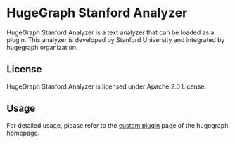 # HugeGraph Stanford Analyzer

HugeGraph Stanford Analyzer is a text analyzer that can be loaded as a plugin. This analyzer is developed by Stanford University and integrated by hugegraph organization.

## License

HugeGraph Stanford Analyzer is licensed under Apache 2.0 License.

## Usage

For detailed usage, please refer to the [custom plugin](https://hugegraph.github.io/hugegraph-doc/guides/custom-plugin.html) page of the hugegraph homepage.